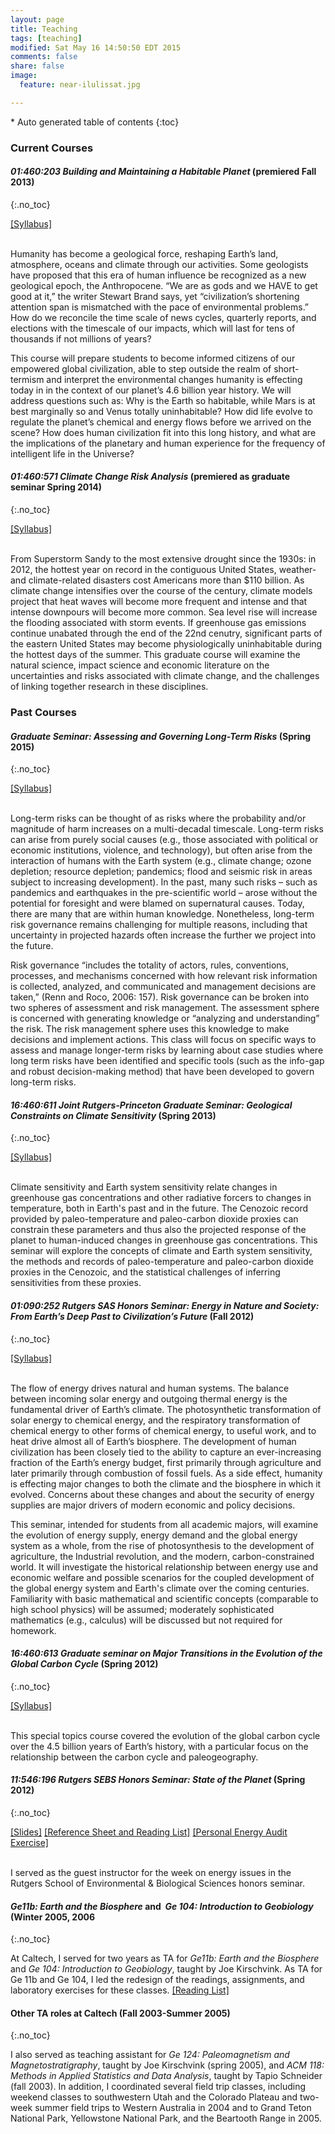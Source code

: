 ```yaml
---
layout: page
title: Teaching
tags: [teaching]
modified: Sat May 16 14:50:50 EDT 2015
comments: false
share: false
image:
  feature: near-ilulissat.jpg

---
```


<section id="table-of-contents" class="toc">
<div id="drawer" markdown="1">
*  Auto generated table of contents
{:toc}
</div>
</section><!-- /#table-of-contents -->

### Current Courses

#### _01:460:203 Building and Maintaining a Habitable Planet_ (premiered Fall 2013)
{:.no_toc}

[[Syllabus]](syllabi/Syllabus-HabitablePlanet.pdf)

&nbsp;    
Humanity has become a geological force, reshaping Earth’s land, atmosphere, oceans and climate through our activities. Some geologists have proposed that this era of human influence be recognized as a new geological epoch, the Anthropocene. “We are as gods and we HAVE to get good at it,” the writer Stewart Brand says, yet “civilization’s shortening attention span is mismatched with the pace of environmental problems.” How do we reconcile the time scale of news cycles, quarterly reports, and elections with the timescale of our impacts, which will last for tens of thousands if not millions of years?

This course will prepare students to become informed citizens of our empowered global civilization, able to step outside the realm of short-termism and interpret the environmental changes humanity is effecting today in in the context of our planet’s 4.6 billion year history. We will address questions such as: Why is the Earth so habitable, while Mars is at best marginally so and Venus totally uninhabitable? How did life evolve to regulate the planet’s chemical and energy flows before we arrived on the scene? How does human civilization fit into this long history, and what are the implications of the planetary and human experience for the frequency of intelligent life in the Universe?

#### _01:460:571 Climate Change Risk Analysis_ (premiered as graduate seminar Spring 2014)
{:.no_toc}


[[Syllabus]](https://docs.google.com/document/d/1k03BXQKl2ifPZC2hry1KpmmRAY8Y2D3Gi4pTcXbh3ag/pub)

&nbsp;    
From Superstorm Sandy to the most extensive drought since the 1930s: in 2012, the hottest year on record in the contiguous United States, weather- and climate-related disasters cost Americans more than $110 billion. As climate change intensifies over the course of the century, climate models project that heat waves will become more frequent and intense and that intense downpours will become more common. Sea level rise will increase the flooding associated with storm events. If greenhouse gas emissions continue unabated through the end of the 22nd cenutry, significant parts of the eastern United States may become physiologically uninhabitable during the hottest days of the summer. This graduate course will examine the natural science, impact science and economic literature on the uncertainties and risks associated with climate change, and the challenges of linking together research in these disciplines.


### Past Courses

#### _Graduate Seminar: Assessing and Governing Long-Term Risks_ (Spring 2015)
{:.no_toc}

[[Syllabus]](syllabi/Long%20Term%20Risk%20Governance%20Syllabus.pdf)

&nbsp;    
Long-term risks can be thought of as risks where the probability and/or magnitude of harm increases on a multi-decadal timescale. Long-term risks can arise from purely social causes (e.g., those associated with political or economic institutions, violence, and technology), but often arise from the interaction of humans with the Earth system (e.g., climate change; ozone depletion; resource depletion; pandemics; flood and seismic risk in areas subject to increasing development). In the past, many such risks – such as pandemics and earthquakes in the pre-scientific world – arose without the potential for foresight and were blamed on supernatural causes. Today, there are many that are within human knowledge. Nonetheless, long-term risk governance remains challenging for multiple reasons, including that uncertainty in projected hazards often increase the further we project into the future.

Risk governance “includes the totality of actors, rules, conventions, processes, and mechanisms concerned with how relevant risk information is collected, analyzed, and communicated and management decisions are taken,” (Renn and Roco, 2006: 157). Risk governance can be broken into two spheres of assessment and risk management. The assessment sphere is concerned with generating knowledge or “analyzing and understanding” the risk. The risk management sphere uses this knowledge to make decisions and implement actions. This class will focus on specific ways to assess and manage longer-term risks by learning about case studies where long term risks have been identified and specific tools (such as the info-gap and robust decision-making method) that have been developed to govern long-term risks.

#### _16:460:611 Joint Rutgers-Princeton Graduate Seminar: Geological Constraints on Climate Sensitivity_ (Spring 2013)
{:.no_toc}

[[Syllabus]](syllabi/2013-Spring%20Geological%20Constraints%20on%20Climate%20Sensitivity%20Syllabus%20final.pdf)

&nbsp;    
Climate sensitivity and Earth system sensitivity relate changes in greenhouse gas concentrations and other radiative forcers to changes in temperature, both in Earth's past and in the future. The Cenozoic record provided by paleo-temperature and paleo-carbon dioxide proxies can constrain these parameters and thus also the projected response of the planet to human-induced changes in greenhouse gas concentrations. This seminar will explore the concepts of climate and Earth system sensitivity, the methods and records of paleo-temperature and paleo-carbon dioxide proxies in the Cenozoic, and the statistical challenges of inferring sensitivities from these proxies.

#### _01:090:252 Rutgers SAS Honors Seminar: Energy in Nature and Society: From Earth’s Deep Past to Civilization’s Future_ (Fall 2012)
{:.no_toc}

[[Syllabus]](syllabi/121202%20Evolution%20of%20Global%20Energy%20System%20Fall%202012%20Syllabus%20Final.pdf)

&nbsp;    
The flow of energy drives natural and human systems. The balance between incoming solar energy and outgoing thermal energy is the fundamental driver of Earth’s climate. The photosynthetic transformation of solar energy to chemical energy, and the respiratory transformation of chemical energy to other forms of chemical energy, to useful work, and to heat drive almost all of Earth’s biosphere. The development of human civilization has been closely tied to the ability to capture an ever-increasing fraction of the Earth’s energy budget, first primarily through agriculture and later primarily through combustion of fossil fuels. As a side effect, humanity is effecting major changes to both the climate and the biosphere in which it evolved. Concerns about these changes and about the security of energy supplies are major drivers of modern economic and policy decisions.

This seminar, intended for students from all academic majors, will examine the evolution of energy supply, energy demand and the global energy system as a whole, from the rise of photosynthesis to the development of agriculture, the Industrial revolution, and the modern, carbon-constrained world. It will investigate the historical relationship between energy use and economic welfare and possible scenarios for the coupled development of the global energy system and Earth's climate over the coming centuries. Familiarity with basic mathematical and scientific concepts (comparable to high school physics) will be assumed; moderately sophisticated mathematics (e.g., calculus) will be discussed but not required for homework.

#### _16:460:613 Graduate seminar on Major Transitions in the Evolution of the Global Carbon Cycle_ (Spring 2012)
{:.no_toc}

[[Syllabus]](syllabi/120417%20Evolution%20of%20Carbon%20Cycle%20Final%20Syllabus.pdf)

&nbsp;    
This special topics course covered the evolution of the global carbon cycle over the 4.5 billion years of Earth’s history, with a particular focus on the relationship between the carbon cycle and paleogeography.

#### _11:546:196 Rutgers SEBS Honors Seminar: State of the Planet_ (Spring 2012)
{:.no_toc}

[[Slides]](syllabi/120229%20Intro%20to%20Global%20Energy%20System.pdf)
[[Reference Sheet and Reading List]](syllabi/120229%20Intro%20to%20Global%20Energy%20System%20Handout.pdf)
[[Personal Energy Audit Exercise]](syllabi/120229%20Personal%20Energy%20Audit.pdf)

&nbsp;  
I served as the guest instructor for the week on energy issues in the Rutgers School of Environmental & Biological Sciences honors seminar.

#### _Ge11b: Earth and the Biosphere_ and  _Ge 104: Introduction to Geobiology_ (Winter 2005, 2006
{:.no_toc}

At Caltech, I served for two years as TA for _Ge11b: Earth and the Biosphere_ and _Ge 104: Introduction to Geobiology_, taught by Joe Kirschvink. As TA for Ge 11b and Ge 104, I led the redesign of the readings, assignments, and laboratory exercises for these classes.  [[Reading List]](syllabi/2006-Ge11b-reading-list.pdf)


#### Other TA roles at Caltech (Fall 2003-Summer 2005)
{:.no_toc}

I also served as teaching assistant for _Ge 124: Paleomagnetism and Magnetostratigraphy_, taught by Joe Kirschvink (spring 2005), and _ACM 118: Methods in Applied Statistics and Data Analysis_, taught by Tapio Schneider (fall 2003). In addition, I coordinated several field trip classes, including weekend classes to southwestern Utah and the Colorado Plateau and two-week summer field trips to Western Australia in 2004 and to Grand Teton National Park, Yellowstone National Park, and the Beartooth Range in 2005.
